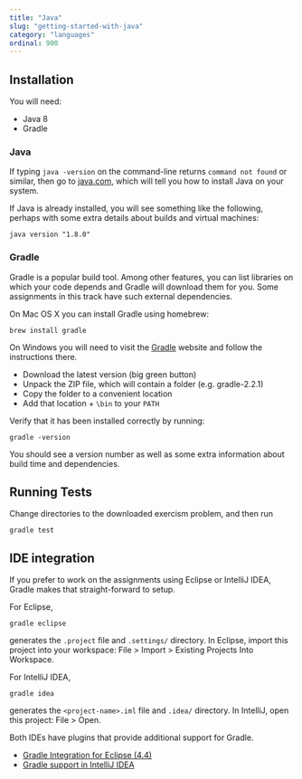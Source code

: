 ```yaml
---
title: "Java"
slug: "getting-started-with-java"
category: "languages"
ordinal: 900
---
```


## Installation

You will need:

* Java 8
* Gradle

### Java

If typing `java -version` on the command-line returns `command not found` or
similar, then go to
[java.com](https://www.java.com/en/download/help/index_installing.xml), which
will tell you how to install Java on your system.

If Java is already installed, you will see something like the following,
perhaps with some extra details about builds and virtual machines:

    java version "1.8.0"

### Gradle

Gradle is a popular build tool. Among other features, you can list libraries on which your code depends and Gradle will download them for you. Some assignments in this track have such external dependencies.

On Mac OS X you can install Gradle using homebrew:

    brew install gradle

On Windows you will need to visit the [Gradle](http://gradle.org/installation)
website and follow the instructions there.

* Download the latest version (big green button)
* Unpack the ZIP file, which will contain a folder (e.g. gradle-2.2.1)
* Copy the folder to a convenient location
* Add that location + `\bin` to your `PATH`

Verify that it has been installed correctly by running:

    gradle -version

You should see a version number as well as some extra information about build
time and dependencies.

## Running Tests

Change directories to the downloaded exercism problem, and then run

    gradle test

## IDE integration

If you prefer to work on the assignments using Eclipse or IntelliJ IDEA, Gradle makes that straight-forward to setup.

For Eclipse,

    gradle eclipse

generates the `.project` file and `.settings/` directory. In Eclipse, import this project into your workspace: File > Import > Existing Projects Into Workspace.

For IntelliJ IDEA,

    gradle idea

generates the `<project-name>.iml` file and `.idea/` directory. In IntelliJ, open this project: File > Open.

Both IDEs have plugins that provide additional support for Gradle.

* [Gradle Integration for Eclipse (4.4)](https://marketplace.eclipse.org/content/gradle-integration-eclipse-44)
* [Gradle support in IntelliJ IDEA](https://www.jetbrains.com/idea/help/gradle.html)

